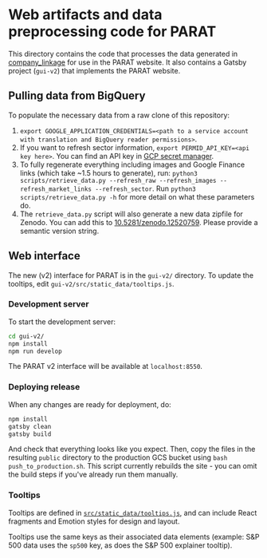 # Web artifacts and data preprocessing code for PARAT

This directory contains the code that processes the data generated in [company_linkage](../company_linkage) for use in the PARAT website. It also contains a Gatsby project (`gui-v2`) that implements the PARAT website.

## Pulling data from BigQuery 

To populate the necessary data from a raw clone of this repository:

1. `export GOOGLE_APPLICATION_CREDENTIALS=<path to a service account with translation
and BigQuery reader permissions>`. 
1. If you want to refresh sector information, `export PERMID_API_KEY=<api key here>`. You can find an API key in [GCP secret manager](https://console.cloud.google.com/security/secret-manager/secret/permid_api_key/versions?inv=1).
1. To fully regenerate everything including images and Google Finance links 
(which take ~1.5 hours to generate), run: 
`python3 scripts/retrieve_data.py --refresh_raw --refresh_images --refresh_market_links --refresh_sector`. Run
`python3 scripts/retrieve_data.py -h` for more detail on what these parameters do.
1. The `retrieve_data.py` script will also generate a new data zipfile for Zenodo. You can add this to [10.5281/zenodo.12520759](https://doi.org/10.5281/zenodo.12520759). Please provide a semantic version string.

## Web interface

The new (v2) interface for PARAT is in the `gui-v2/` directory. To update the tooltips, edit `gui-v2/src/static_data/tooltips.js`.

### Development server
To start the development server:

```bash
cd gui-v2/
npm install
npm run develop
```

The PARAT v2 interface will be available at `localhost:8550`.

### Deploying release

When any changes are ready for deployment, do:

```bash
npm install
gatsby clean
gatsby build
```

And check that everything looks like you expect. Then, copy the files in the resulting `public` directory to the production GCS bucket using `bash push_to_production.sh`. This script currently rebuilds the site - you can omit the build steps if you've already run them manually. 

### Tooltips

Tooltips are defined in [`src/static_data/tooltips.js`](https://github.com/georgetown-cset/parat/blob/master/web/gui-v2/src/static_data/tooltips.js),
and can include React fragments and Emotion styles for design and layout.

Tooltips use the same keys as their associated data elements (example: S&P 500
data uses the `sp500` key, as does the S&P 500 explainer tooltip).
